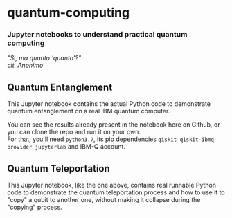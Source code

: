 # quantum-computing
### Jupyter notebooks to understand practical quantum computing  

_"Sì, ma quanto 'quanto'?"  
cit. Anonimo_

## Quantum Entanglement

This Jupyter notebook contains the actual Python code to demonstrate quantum entanglement on a real IBM quantum computer.

You can see the results already present in the notebook here on Github, or you can clone the repo and run it on your own.  
For that, you'll need `python3.7`, its pip dependencies `qiskit qiskit-ibmq-provider jupyterlab` and IBM-Q account.

## Quantum Teleportation

This Jupyter notebook, like the one above, contains real runnable Python code to demonstrate the quantum teleportation process and how to use it to "copy" a qubit to another one, without making it collapse during the "copying" process.
